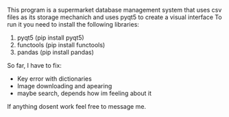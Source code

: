 This program is a supermarket database management system that uses csv files as its storage mechanich and uses pyqt5 to create a visual interface
To run it you need to install the following libraries:

1. pyqt5 (pip install pyqt5)
2. functools (pip install functools)
3. pandas (pip install pandas)

So far, I have to fix:
- Key error with dictionaries
- Image downloading and apearing
- maybe search, depends how im feeling about it

If anything dosent work feel free to message me.